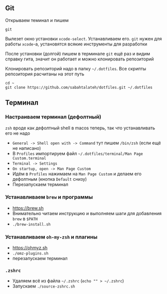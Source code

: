 ## Git
Открываем теминал и пишем 

```
git
```

Вылезет окно установки `xcode-select`. Устанавливаем его. `git` нужен для работы `xcode`-а, установятся всякие инструменты для разработки

После установки (долгой) пишем в терминале `git` ещё раз и видим справку гита, значит он работает и можно клонировать репозиторий

Клонировать репозиторий надо в папку `~/.dotfiles`. Все скрипты репозитория расчитаны на этот путь

```
cd ~
git clone https://github.com/sabahtalateh/dotfiles.git ~/.dotfiles
```

## Терминал

### Настраиваем терминал (дефолтный)

`zsh` вроде как дефолтный shell в macos теперь, так что устанавливать его не надо

- `General -> Shell open with -> Command` тут пишем `/bin/zsh` (если ещё не написано)
- В `Profiles` импортируем файл `~/.dotfiles/terminal/Man Page Custom.terminal`
- `Terminal -> Settings`
- `On startup, open -> Man Page Custom`
- Идём в `Profiles` нажимаем на `Man Page Custom` и делаем его дефолтным (кнопка `Default` снизу)
- Перезапускаем терминал

### Устанавливаем `brew` и программы

- https://brew.sh
- Внимательно читаем инструкцию и выполняем шаги для добавления `brew` в `$PATH`
- `./brew-install.sh`


### Устанавливаем `oh-my-zsh` и плагины

- https://ohmyz.sh
- `./omz-plugins.sh`
- перезапускаем терминал

### `.zshrc`

- Удаляем всё из файла `~/.zshrc` (`echo "" > ~/.zshrc`)
- Запускаем `./source-zshrc.sh`


